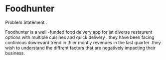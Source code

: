 # Foodhunter

Problem Statement .

Foodhunter is a well -funded food deivery app for ist diverse restaurent options with multiple cuisines and quick delivery . they have been facing continious downward trend in thier montly revenues in the last quarter .they wish to understand the diffrent factors that are negatively impacting their business.

